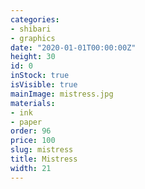 ```yaml
---
categories:
- shibari
- graphics
date: "2020-01-01T00:00:00Z"
height: 30
id: 0
inStock: true
isVisible: true
mainImage: mistress.jpg
materials:
- ink
- paper
order: 96
price: 100
slug: mistress
title: Mistress
width: 21
---
```


